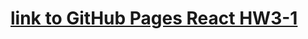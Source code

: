 # [link to GitHub Pages React HW3-1](https://dimamarjan.github.io/goit-react-hw-03-phonebook/ "Задание goit-react-hw-03-phonebook")
